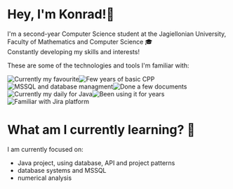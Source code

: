 # Hey, I'm Konrad!👋
I'm a second-year Computer Science student at the Jagiellonian University, Faculty of Mathematics and Computer Science 🎓\
Constantly developing my skills and interests!

These are some of the technologies and tools I'm familiar with:

![Currently my favourite](https://img.shields.io/badge/Java-ED8B00?style=for-the-badge&logo=java&logoColor=white)![Few years of basic CPP](https://img.shields.io/badge/C++-00599C?style=for-the-badge&logo=c%2b%2b&logoColor=white)![MSSQL and database managment](https://img.shields.io/badge/Microsoft%20SQL%20Server-CC2927?style=for-the-badge&logo=microsoft%20sql%20server&logoColor=white)![Done a few documents](https://img.shields.io/badge/LaTeX-47A141?style=for-the-badge&logo=LaTeX&logoColor=white)![Currently my daily for Java](https://img.shields.io/badge/IntelliJ_IDEA-000000.svg?style=for-the-badge&logo=intellij-idea&logoColor=white)![Been using it for years](https://img.shields.io/badge/Visual_Studio_Code-0078D4?style=for-the-badge&logo=visual%20studio%20code&logoColor=white)![Familiar with Jira platform](https://img.shields.io/badge/Jira-0052CC?style=for-the-badge&logo=Jira&logoColor=white)



# What am I currently learning? 📝
I am currently focused on:

 - Java project, using database, API and project patterns
 - database systems and MSSQL
 - numerical analysis



<!--
**barankonrad/barankonrad** is a ✨ _special_ ✨ repository because its `README.md` (this file) appears on your GitHub profile.

Here are some ideas to get you started:

- 🔭 I’m currently working on ...
- 🌱 I’m currently learning ...
- 👯 I’m looking to collaborate on ...
- 🤔 I’m looking for help with ...
- 💬 Ask me about ...
- 📫 How to reach me: ...
- 😄 Pronouns: ...
- ⚡ Fun fact: ...
-->
